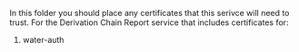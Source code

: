 In this folder you should place any certificates that this serivce will need to trust. For the Derivation Chain Report service that includes certificates for:

1. water-auth